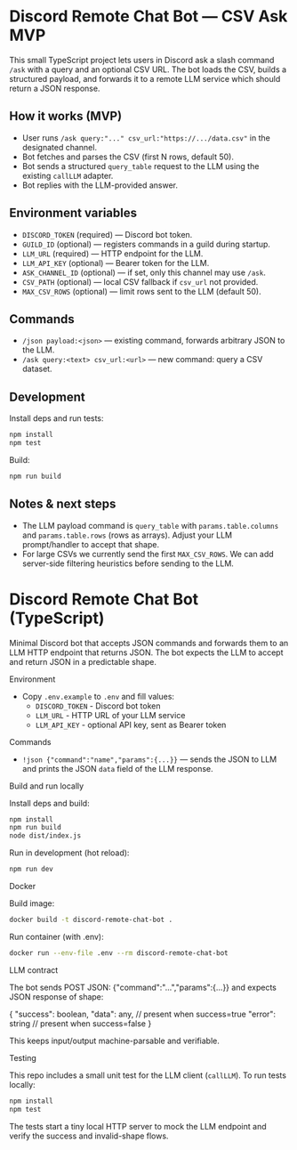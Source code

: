 # Discord Remote Chat Bot — CSV Ask MVP

This small TypeScript project lets users in Discord ask a slash command `/ask` with a query and an optional CSV URL. The bot loads the CSV, builds a structured payload, and forwards it to a remote LLM service which should return a JSON response.

## How it works (MVP)
- User runs `/ask query:"..." csv_url:"https://.../data.csv"` in the designated channel.
- Bot fetches and parses the CSV (first N rows, default 50).
- Bot sends a structured `query_table` request to the LLM using the existing `callLLM` adapter.
- Bot replies with the LLM-provided answer.

## Environment variables
- `DISCORD_TOKEN` (required) — Discord bot token.
- `GUILD_ID` (optional) — registers commands in a guild during startup.
- `LLM_URL` (required) — HTTP endpoint for the LLM.
- `LLM_API_KEY` (optional) — Bearer token for the LLM.
- `ASK_CHANNEL_ID` (optional) — if set, only this channel may use `/ask`.
- `CSV_PATH` (optional) — local CSV fallback if `csv_url` not provided.
- `MAX_CSV_ROWS` (optional) — limit rows sent to the LLM (default 50).

## Commands
- `/json payload:<json>` — existing command, forwards arbitrary JSON to the LLM.
- `/ask query:<text> csv_url:<url>` — new command: query a CSV dataset.

## Development
Install deps and run tests:

```bash
npm install
npm test
```

Build:

```bash
npm run build
```

## Notes & next steps
- The LLM payload command is `query_table` with `params.table.columns` and `params.table.rows` (rows as arrays). Adjust your LLM prompt/handler to accept that shape.
- For large CSVs we currently send the first `MAX_CSV_ROWS`. We can add server-side filtering heuristics before sending to the LLM.
# Discord Remote Chat Bot (TypeScript)

Minimal Discord bot that accepts JSON commands and forwards them to an LLM HTTP endpoint that returns JSON. The bot expects the LLM to accept and return JSON in a predictable shape.

Environment

- Copy `.env.example` to `.env` and fill values:
  - `DISCORD_TOKEN` - Discord bot token
  - `LLM_URL` - HTTP URL of your LLM service
  - `LLM_API_KEY` - optional API key, sent as Bearer token

Commands

- `!json {"command":"name","params":{...}}` — sends the JSON to LLM and prints the JSON `data` field of the LLM response.

Build and run locally

Install deps and build:

```bash
npm install
npm run build
node dist/index.js
```

Run in development (hot reload):

```bash
npm run dev
```

Docker

Build image:

```bash
docker build -t discord-remote-chat-bot .
```

Run container (with .env):

```bash
docker run --env-file .env --rm discord-remote-chat-bot
```

LLM contract

The bot sends POST JSON: {"command":"...","params":{...}} and expects JSON response of shape:

{
  "success": boolean,
  "data": any, // present when success=true
  "error": string // present when success=false
}

This keeps input/output machine-parsable and verifiable.

Testing

This repo includes a small unit test for the LLM client (`callLLM`). To run tests locally:

```bash
npm install
npm test
```

The tests start a tiny local HTTP server to mock the LLM endpoint and verify the success and invalid-shape flows.
